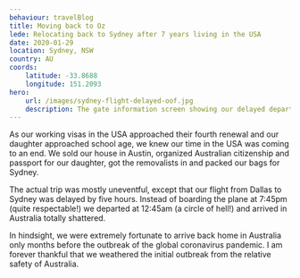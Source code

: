 ```yaml
---
behaviour: travelBlog
title: Moving back to Oz
lede: Relocating back to Sydney after 7 years living in the USA
date: 2020-01-29
location: Sydney, NSW
country: AU
coords:
    latitude: -33.8688
    longitude: 151.2093
hero:
    url: /images/sydney-flight-delayed-oof.jpg
    description: The gate information screen showing our delayed departure to Sydney. 
---
```

As our working visas in the USA approached their fourth renewal and our daughter approached school age, we knew our time in the USA was coming to an end. We sold our house in Austin, organized Australian citizenship and passport for our daughter, got the removalists in and packed our bags for Sydney. 

The actual trip was mostly uneventful, except that our flight from Dallas to Sydney was delayed by five hours. Instead of boarding the plane at 7:45pm (quite respectable!) we departed at 12:45am (a circle of hell!) and arrived in Australia totally shattered.

In hindsight, we were extremely fortunate to arrive back home in Australia only months before the outbreak of the global coronavirus pandemic. I am forever thankful that we weathered the initial outbreak from the relative safety of Australia.
